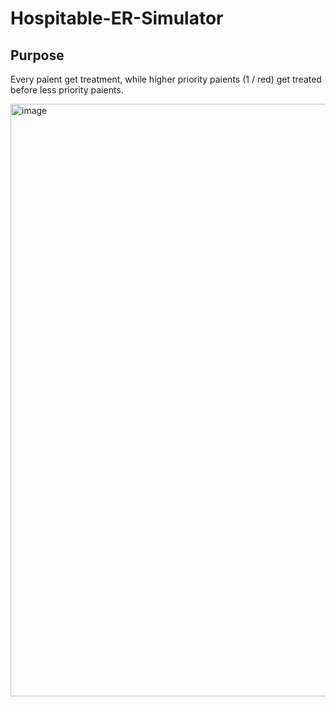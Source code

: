 # Hospitable-ER-Simulator
## Purpose 
Every paient get treatment, while higher priority paients (1 / red) get treated before less priority paients.

<img width="1771" height="948" alt="image" src="https://github.com/user-attachments/assets/eae345ec-c719-45f7-903e-173d08585c09" />
